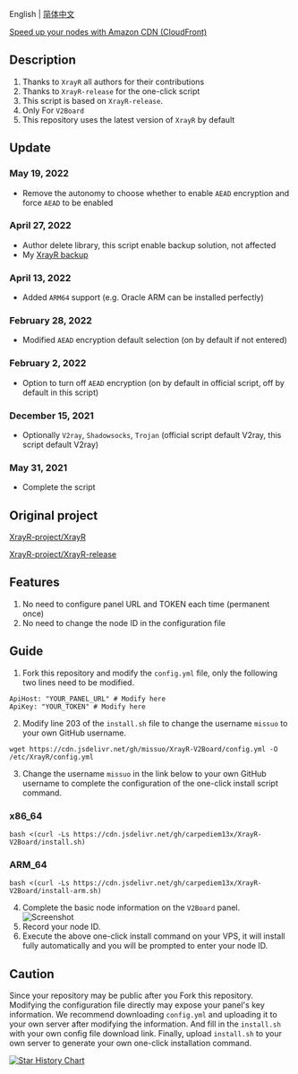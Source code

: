 <!--
 * @Author: Vincent Young
 * @Date: 2022-07-26 02:19:56
 * @LastEditors: Vincent Young
 * @LastEditTime: 2022-08-10 04:12:28
 * @FilePath: /XrayR-V2Board/README.md
 * @Telegram: https://t.me/missuo
 * 
 * Copyright © 2022 by Vincent, All Rights Reserved. 
-->
English | [简体中文](https://github.com/missuo/XrayR-V2Board/blob/main/README_CN.md)

[Speed up your nodes with Amazon CDN (CloudFront)](https://github.com/missuo/XrayR-V2Board/blob/main/CloudFront.md)

## Description
1. Thanks to `XrayR` all authors for their contributions
2. Thanks to `XrayR-release` for the one-click script
3. This script is based on `XrayR-release`.
4. Only For `V2Board`
5. This repository uses the latest version of `XrayR` by default

## Update
### May 19, 2022
- Remove the autonomy to choose whether to enable `AEAD` encryption and force `AEAD` to be enabled
### April 27, 2022
- Author delete library, this script enable backup solution, not affected
- My [XrayR backup](https://github.com/missuo/XrayR)
### April 13, 2022
- Added `ARM64` support (e.g. Oracle ARM can be installed perfectly)
### February 28, 2022
- Modified `AEAD` encryption default selection (on by default if not entered)
### February 2, 2022
- Option to turn off `AEAD` encryption (on by default in official script, off by default in this script)
### December 15, 2021
- Optionally `V2ray`, `Shadowsocks`, `Trojan` (official script default V2ray, this script default V2ray)
### May 31, 2021
- Complete the script

## Original project
[XrayR-project/XrayR](https://github.com/XrayR-project/XrayR)

[XrayR-project/XrayR-release](https://github.com/XrayR-project/XrayR-release)

## Features
1. No need to configure panel URL and TOKEN each time (permanent once)
2. No need to change the node ID in the configuration file

## Guide
1. Fork this repository and modify the `config.yml` file, only the following two lines need to be modified.
```shell
ApiHost: "YOUR_PANEL_URL" # Modify here
ApiKey: "YOUR_TOKEN" # Modify here
```
2. Modify line 203 of the `install.sh` file to change the username `missuo` to your own GitHub username.
```
wget https://cdn.jsdelivr.net/gh/missuo/XrayR-V2Board/config.yml -O /etc/XrayR/config.yml
```
3. Change the username `missuo` in the link below to your own GitHub username to complete the configuration of the one-click install script command.
### x86_64
```
bash <(curl -Ls https://cdn.jsdelivr.net/gh/carpediem13x/XrayR-V2Board/install.sh)
```
### ARM_64
```
bash <(curl -Ls https://cdn.jsdelivr.net/gh/carpediem13x/XrayR-V2Board/install-arm.sh)
```
4. Complete the basic node information on the `V2Board` panel.
![Screenshot](https://files.xiami.com/cpp/07d8ec1a38a5462c3afbfac41413b8af/1622434730321.png)
5. Record your node ID.
6. Execute the above one-click install command on your VPS, it will install fully automatically and you will be prompted to enter your node ID.

## Caution
Since your repository may be public after you Fork this repository. Modifying the configuration file directly may expose your panel's key information. We recommend downloading `config.yml` and uploading it to your own server after modifying the information. And fill in the `install.sh` with your own config file download link. Finally, upload `install.sh` to your own server to generate your own one-click installation command.

[![Star History Chart](https://api.star-history.com/svg?repos=missuo/XrayR-V2Board&type=Date)](https://star-history.com/#fanux/missuo/XrayR-V2Board)
